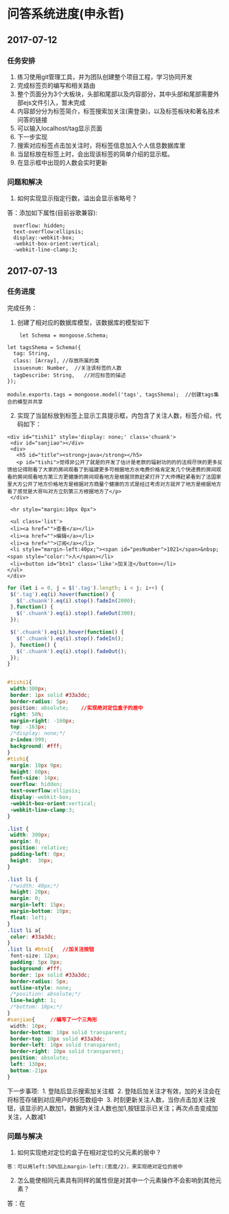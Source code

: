# 问答系统进度(申永哲)

## 2017-07-12

### 任务安排
1. 练习使用git管理工具，并为团队创建整个项目工程，学习协同开发
1. 完成标签页的编写和相关路由
  1. 整个页面分为3个大板块，头部和尾部以及内容部分，其中头部和尾部需要外部ejs文件引入，暂未完成
  1. 内容部分分为标签简介，标签搜索加关注(需登录)，以及标签板块和著名技术问答的链接
  1. 可以输入localhost/tag显示页面
1. 下一步实现
  1. 搜索对应标签点击加关注时，将标签信息加入个人信息数据库里
  1. 当鼠标放在标签上时，会出现该标签的简单介绍的显示框。
  1. 在显示框中出现的人数会实时更新

### 问题和解决

1. 如何实现显示指定行数，溢出会显示省略号？

答：添加如下属性(目前谷歌兼容):
```  
  overflow: hidden;
  text-overflow:ellipsis;
  display:-webkit-box;
  -webkit-box-orient:vertical;
  -webkit-line-clamp:3;
```

## 2017-07-13

### 任务进度

完成任务：

1. 创建了相对应的数据库模型，该数据库的模型如下
```
    let Schema = mongoose.Schema;
 
let tagsShema = Schema({
  tag: String,
  class: [Array], //存放所属的类
  issuesnum: Number,  //关注该标签的人数
  tagDescribe: String,   //对应标签的描述
});
 
module.exports.tags = mongoose.model('tags', tagsShema);  //创建tags集合的模型并共享
```
 2. 实现了当鼠标放到标签上显示工具提示框，内包含了关注人数，标签介绍，代码如下：
 ```ejs
 <div id="tishi1" style='display: none;' class='chuank'>
  <div id="sanjiao"></div>
  <div>
    <h5 id="title"><strong>java</strong></h5>
    <p id="tishi">觉得非公开了就是的开发了估计是老款的辐射功的的的法规尽快的更多反馈给记得刚看了大家的房间观看了到福建更多可根据地方水电费价格肯定发几个快递费的房间观看的房间观看地方第三方更健康的房间观看地方是根据贷款赶紧打开了大师傅赶紧看到了法国家里大方公开了地方价格地方是根据对方商量个健康的方式是经过考虑对方就开了地方是根据地方看了感觉是大哥叫对方立刻第三方根据地方了</p>
  </div>

  <hr style="margin:10px 0px">

  <ul class='list'>
  <li><a href="">查看</a></li>
  <li><a href="">编辑</a></li>
  <li><a href="">订阅</a></li>
  <li style="margin-left:40px;"><span id="pesNumber">1021</span>&nbsp;<span style="color:">人</span></li>
  <li><button id="btn1" class='like'>加关注</button></li>
</ul>
</div>
 ```
 
 ```js
 for (let i = 0, j = $('.tag').length; i < j; i++) {
  $('.tag').eq(i).hover(function() {
    $('.chuank').eq(i).stop().fadeIn(2000);
  },function() {
    $('.chuank').eq(i).stop().fadeOut(300);
  });
 
  $('.chuank').eq(i).hover(function() {
    $('.chuank').eq(i).stop().fadeIn();
  }, function() {
    $('.chuank').eq(i).stop().fadeOut();
  });
}
 ```
 ```css
 
#tishi1{
  width:300px;
  border: 1px solid #33a3dc;
  border-radius: 5px;
  position: absolute;    //实现绝对定位盒子的居中
  right: 50%;
  margin-right: -160px;
  top: -163px;
  /*display: none;*/
  z-index:999;
  background: #fff;
}
#tishi{
  margin: 10px 9px;
  height: 60px;
  font-size: 14px;
  overflow: hidden;
  text-overflow:ellipsis;
  display:-webkit-box;
  -webkit-box-orient:vertical;
  -webkit-line-clamp:3;
}

.list {
  width: 300px;
  margin: 0;
  position: relative;
  padding-left: 0px;
  height:  30px;
}

.list li {
  /*width: 40px;*/
  height: 20px;
  margin: 0;
  margin-left: 15px;
  margin-bottom: 10px;
  float: left;
}
.list li a{
  color: #33a3dc;
}
.list li #btn1{   //加关注按钮
  font-size: 12px;
  padding: 5px 8px;
  background: #fff;
  border: 1px solid #33a3dc;
  border-radius: 5px;
  outline-style: none;
  /*position: absolute;*/
  line-height: 1;
  /*bottom: 10px;*/
}
#sanjiao{     //编写了一个三角形
  width: 10px;
  border-bottom: 10px solid transparent;
  border-top: 10px solid #33a3dc;
  border-left: 10px solid transparent;
  border-right: 10px solid transparent;
  position: absolute;
  left: 130px;
  bottom:-21px
}
 ```
下一步事项:
  1. 登陆后显示搜索加关注框
  2. 登陆后加关注才有效，加的关注会在将标签存储到对应用户的标签数组中
  3. 时刻更新关注人数，当你点击加关注按钮，该显示的人数加1，数据内关注人数也加1,按钮显示已关注；再次点击变成加关注，人数减1
### 问题与解决

1. 如何实现绝对定位的盒子在相对定位的父元素的居中？
```
答：可以用left:50%加上margin-left:(宽度/2)，来实现绝对定位的居中
```
2. 怎么能使相同元素具有同样的属性但是对其中一个元素操作不会影响到其他元素？

答：在<script>中使用for循环给每一个元素都设置属性
```
for (let i = 0, j = $('.tag').length; i < j; i++) {
  $('.tag').eq(i).hover(function() {
    $('.chuank').eq(i).stop().fadeIn(2000);
  },function() {
    $('.chuank').eq(i).stop().fadeOut(300);
  });
}

```

## 2017-07-14

完成任务:
1. 实现了根据登录状态来判断是否显示搜索加关注框
```ejs
      <% if(state){ %>        //state是用户状态
      <div class="add">
      <div class="adTag">
        <input type="text" placeholder="添加关注的标签">
      </div>
      <button id="btn">加关注</button><span>（ 左右拖动进行导航排序，取消关注即可移除&nbsp;）</span>
    </div>
      <% }else{ %>
      <div></div>
      <% } %>
```

### 问题和解决
1. 当缩小到一定尺寸时，内容靠边，样式不好看
```
@media screen and (max-width:800px){
  .tag-box{         //整个标签页的内容部分
    width:90%;      
    margin:auto;    //保证盒子水平居中
  }
}
```

## 2017-07-15

完成任务：
1. 实现了主页和回答页的关联
2. 实现了主页跳转到标签页和回答页
3. 编写了每个标签对应的每个标签相关的内容页面，由于内容一样，所以采用封装
```
<!-- 每个标签所属的单个页面中的介绍栏 -->

<link rel="stylesheet" href="/stylesheets/tagQdes.css">

<section class="tag-info tag_info">
  <div class="tag-k">
    <img class="tag-ico" src="#" alt="图片">
    <!-- 标签名   -->
    <span class="tagName"><strong></strong></span>
    <!-- 关注按钮 -->
    <div class="btn1">
      <button type="button" name="button" class="addTag-btn">关注</button>
    </div>
  </div>
  <!-- 介绍 -->
  <p class="tag-des1"></p>
</section>

```
### 问题和解决

1. 如何让代码简化？

答：学会使用封装，对于相同结构的可以单独写在一个文件中然后引用

## 2017-07-17

## 完成任务

1. 实现了当点击标签时会跳转到对应的页面显示标题，介绍以及和该标签有关的问题显示

代码如下：
*****
路由端
```js
var express = require('express');
var router = express.Router();
var tagdb = require('../db/tag.js');       //加载关于标签
var questions = require('../db/questions.js');    //关于问题


/* GET home page. */
router.get('/', function(req, res) {
  console.log(req.query);
  tagdb.tags.findOne({                 //第一次查找标签在集合中是否存在
     tag: req.query.tag
  }, function(err, doc) {
      if (err) console.log(err);
      if(doc){
          questions.qdb.find({          //第二次在问题集合中查找对应标签所有的问题
           tags:req.query.tag
          },function(err, data){
            if(err) console.log(err);
            if(data){
              // console.log(data);
              if (req.session.uid != undefined) {          //判断是否登录，通过渲染传送数据
                res.render('tagQuestion', {state: "true",tagName:doc.tag,describe:doc.describe,ans:data});
              }else {
                res.render('tagQuestion', {state: "false",tagName:doc.tag,describe:doc.describe,ans:data});
              }
            }
          });
      }
  });
});

module.exports = router;

```
前段页面显示问题
```ejs
              <% ans.forEach(function(data){ %>
                  <!-- 每一个问题 组成 -->
             <section class="heightlight stream_list_item">
               <div class="qu_rank">
                 <div class="votes hidden-xs">
                   <span><%= data.praise %></span>
                   <small>得票</small>
                 </div>
                 <div class="answers answered">
                   <span><%= data.answeruid.length %></span>
                   <small>回答</small>
                 </div>
                 <div class="views hidden-xs">
                   <span><%= data.questionview %></span>
                   <small>浏览</small>
                 </div>
               </div>
               <!--          问题部分 -->
               <div class="summary">
                 <ul class="author list-inline">
                   <li>
                     <a href=""><%= data.personuid %></data></a>
                     <span class="split"></span>
                     <span><a href="">3小时</a>前回答</span>
                   </li>
                 </ul>
                 <h2 class="title"><a href=""><%= data.title %></a></h2>
                 <ul class="taglist-inline">
                   <% for (let i = 0 ; i <  data.tags.length ; i++){ %>
                   <li>
                     <a href="" class="tag tag-sm"><%= data.tags[i] %></a>
                   </li>
                   <% } %>
                 </ul>
               </div>
             </section>
           <% }); %>
```
前段页面显示内容和介绍

```ejs
<!-- 每个标签所属的单个页面中的介绍栏 -->

<link rel="stylesheet" href="/stylesheets/tagQdes.css">

<section class="tag-info tag_info">
  <div class="tag-k">
    <!-- <img class="tag-ico" src="#" alt="图片"> -->
    <!-- 标签名   -->
    <span class="tagName"><strong><%= tagName %></strong></span>
    <!-- 关注按钮 -->
    <div class="btn1">
      <button type="button" name="button" class="addTag-btn">关注</button>
    </div>
  </div>
  <!-- 介绍 -->
  <p class="tag-des1"><%= describe %></p>
</section>

```
****

### 问题和解决

1. 如何阻止页面跳转？

答: return false

2. 怎么实现2个具有跳转关系的页面的数据传输?

答: 让元素可以当做表单提交进行传递数据

```js
    function GET(URL, name) {
        var temp_form = document.createElement("form");      //创建form表单
        temp_form.action = URL;   //跳转
        temp_form.target = "_self";     //如需打开新窗口，form的target属性要设置为'_blank'
        temp_form.method = "get";
        temp_form.style.display = "none";

        var opt = document.createElement("textarea");
        // var opt1 = document.createElement("textarea");      //如果其他数据传输可用
        opt.name = 'tag';
        opt.value = name;
        // opt1.name = "uid";
        // opt1.value = name;
        temp_form.appendChild(opt);
        // temp_form.appendChild(opt1);

        document.body.appendChild(temp_form);

        //提交数据
        temp_form.submit();
    }
    
    GET('/tagQuestion',name);    //调用函数

```
3. 关于<%=  %> 和 <%  %>的使用

答: <%= 键 %>   <=====>  相当于获取键的值
<%  %> --------------- 可以在ejs中使用js， 其中不能把标签等包含其中，只能包含js代码

